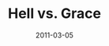---
layout: message
category: message
series: "Heavy-Weights"
title: "Hell vs. Grace"
date: 2011-03-05
message_id: 661
---